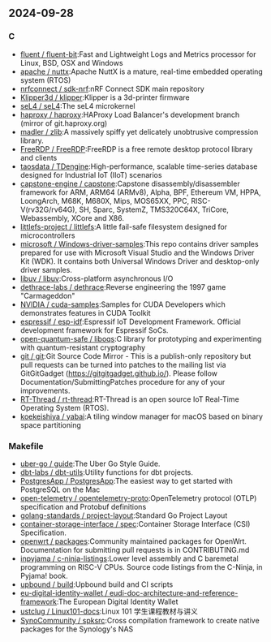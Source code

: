 ## 2024-09-28

### C

* [fluent / fluent-bit](https://github.com/fluent/fluent-bit):Fast and Lightweight Logs and Metrics processor for Linux, BSD, OSX and Windows
* [apache / nuttx](https://github.com/apache/nuttx):Apache NuttX is a mature, real-time embedded operating system (RTOS)
* [nrfconnect / sdk-nrf](https://github.com/nrfconnect/sdk-nrf):nRF Connect SDK main repository
* [Klipper3d / klipper](https://github.com/Klipper3d/klipper):Klipper is a 3d-printer firmware
* [seL4 / seL4](https://github.com/seL4/seL4):The seL4 microkernel
* [haproxy / haproxy](https://github.com/haproxy/haproxy):HAProxy Load Balancer's development branch (mirror of git.haproxy.org)
* [madler / zlib](https://github.com/madler/zlib):A massively spiffy yet delicately unobtrusive compression library.
* [FreeRDP / FreeRDP](https://github.com/FreeRDP/FreeRDP):FreeRDP is a free remote desktop protocol library and clients
* [taosdata / TDengine](https://github.com/taosdata/TDengine):High-performance, scalable time-series database designed for Industrial IoT (IIoT) scenarios
* [capstone-engine / capstone](https://github.com/capstone-engine/capstone):Capstone disassembly/disassembler framework for ARM, ARM64 (ARMv8), Alpha, BPF, Ethereum VM, HPPA, LoongArch, M68K, M680X, Mips, MOS65XX, PPC, RISC-V(rv32G/rv64G), SH, Sparc, SystemZ, TMS320C64X, TriCore, Webassembly, XCore and X86.
* [littlefs-project / littlefs](https://github.com/littlefs-project/littlefs):A little fail-safe filesystem designed for microcontrollers
* [microsoft / Windows-driver-samples](https://github.com/microsoft/Windows-driver-samples):This repo contains driver samples prepared for use with Microsoft Visual Studio and the Windows Driver Kit (WDK). It contains both Universal Windows Driver and desktop-only driver samples.
* [libuv / libuv](https://github.com/libuv/libuv):Cross-platform asynchronous I/O
* [dethrace-labs / dethrace](https://github.com/dethrace-labs/dethrace):Reverse engineering the 1997 game "Carmageddon"
* [NVIDIA / cuda-samples](https://github.com/NVIDIA/cuda-samples):Samples for CUDA Developers which demonstrates features in CUDA Toolkit
* [espressif / esp-idf](https://github.com/espressif/esp-idf):Espressif IoT Development Framework. Official development framework for Espressif SoCs.
* [open-quantum-safe / liboqs](https://github.com/open-quantum-safe/liboqs):C library for prototyping and experimenting with quantum-resistant cryptography
* [git / git](https://github.com/git/git):Git Source Code Mirror - This is a publish-only repository but pull requests can be turned into patches to the mailing list via GitGitGadget (https://gitgitgadget.github.io/). Please follow Documentation/SubmittingPatches procedure for any of your improvements.
* [RT-Thread / rt-thread](https://github.com/RT-Thread/rt-thread):RT-Thread is an open source IoT Real-Time Operating System (RTOS).
* [koekeishiya / yabai](https://github.com/koekeishiya/yabai):A tiling window manager for macOS based on binary space partitioning

### Makefile

* [uber-go / guide](https://github.com/uber-go/guide):The Uber Go Style Guide.
* [dbt-labs / dbt-utils](https://github.com/dbt-labs/dbt-utils):Utility functions for dbt projects.
* [PostgresApp / PostgresApp](https://github.com/PostgresApp/PostgresApp):The easiest way to get started with PostgreSQL on the Mac
* [open-telemetry / opentelemetry-proto](https://github.com/open-telemetry/opentelemetry-proto):OpenTelemetry protocol (OTLP) specification and Protobuf definitions
* [golang-standards / project-layout](https://github.com/golang-standards/project-layout):Standard Go Project Layout
* [container-storage-interface / spec](https://github.com/container-storage-interface/spec):Container Storage Interface (CSI) Specification.
* [openwrt / packages](https://github.com/openwrt/packages):Community maintained packages for OpenWrt. Documentation for submitting pull requests is in CONTRIBUTING.md
* [inpyjama / c-ninja-listings](https://github.com/inpyjama/c-ninja-listings):Lower level assembly and C baremetal programming on RISC-V CPUs. Source code listings from the C-Ninja, in Pyjama! book.
* [upbound / build](https://github.com/upbound/build):Upbound build and CI scripts
* [eu-digital-identity-wallet / eudi-doc-architecture-and-reference-framework](https://github.com/eu-digital-identity-wallet/eudi-doc-architecture-and-reference-framework):The European Digital Identity Wallet
* [ustclug / Linux101-docs](https://github.com/ustclug/Linux101-docs):Linux 101 学生课程教材与讲义
* [SynoCommunity / spksrc](https://github.com/SynoCommunity/spksrc):Cross compilation framework to create native packages for the Synology's NAS
